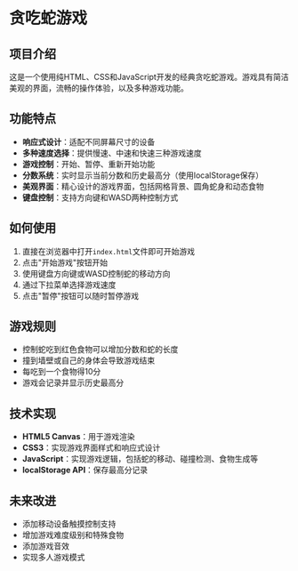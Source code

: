 # 贪吃蛇游戏

## 项目介绍

这是一个使用纯HTML、CSS和JavaScript开发的经典贪吃蛇游戏。游戏具有简洁美观的界面，流畅的操作体验，以及多种游戏功能。

## 功能特点

- **响应式设计**：适配不同屏幕尺寸的设备
- **多种速度选择**：提供慢速、中速和快速三种游戏速度
- **游戏控制**：开始、暂停、重新开始功能
- **分数系统**：实时显示当前分数和历史最高分（使用localStorage保存）
- **美观界面**：精心设计的游戏界面，包括网格背景、圆角蛇身和动态食物
- **键盘控制**：支持方向键和WASD两种控制方式

## 如何使用

1. 直接在浏览器中打开`index.html`文件即可开始游戏
2. 点击"开始游戏"按钮开始
3. 使用键盘方向键或WASD控制蛇的移动方向
4. 通过下拉菜单选择游戏速度
5. 点击"暂停"按钮可以随时暂停游戏

## 游戏规则

- 控制蛇吃到红色食物可以增加分数和蛇的长度
- 撞到墙壁或自己的身体会导致游戏结束
- 每吃到一个食物得10分
- 游戏会记录并显示历史最高分

## 技术实现

- **HTML5 Canvas**：用于游戏渲染
- **CSS3**：实现游戏界面样式和响应式设计
- **JavaScript**：实现游戏逻辑，包括蛇的移动、碰撞检测、食物生成等
- **localStorage API**：保存最高分记录

## 未来改进

- 添加移动设备触摸控制支持
- 增加游戏难度级别和特殊食物
- 添加游戏音效
- 实现多人游戏模式